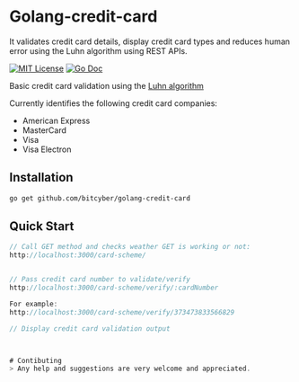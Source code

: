 # Golang-credit-card

It validates credit card details, display credit card types and reduces human
error using the Luhn algorithm using REST APIs.

[![MIT License](https://img.shields.io/badge/license-MIT-blue.svg?style=flat)](LICENSE)
[![Go Doc](https://img.shields.io/badge/go%20doc-read-blue.svg)](https://godoc.org/github.com/bitcyber/golang-credit-card)

Basic credit card validation using the [Luhn algorithm](http://en.wikipedia.org/wiki/Luhn_algorithm)

Currently identifies the following credit card companies:

- American Express
- MasterCard
- Visa
- Visa Electron

## Installation

```bash
go get github.com/bitcyber/golang-credit-card
```

## Quick Start

```go
// Call GET method and checks weather GET is working or not:
http://localhost:3000/card-scheme/


// Pass credit card number to validate/verify
http://localhost:3000/card-scheme/verify/:cardNumber

For example:
http://localhost:3000/card-scheme/verify/373473833566829

// Display credit card validation output



# Contibuting
> Any help and suggestions are very welcome and appreciated.
```